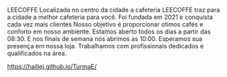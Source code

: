 LEECOFFE
Localizada no centro da cidade a cafeteria LEECOFFE traz para a cidade a melhor cafeteria para você. Foi fundada em 2021 e conquista cada vez mais clientes
Nosso objetivo é proporcionar otimos cafés e conforto em nosso ambiente.
Estamos aberto todos os dias a partir das 08:30. E nos finais de semana nós abrimos as 10:00. Esperamos sua presença em nossa loja.
Trabalhamos com profissionais dedicados e qualificados na área.

 https://hailiej.github.io/TurmaE/
